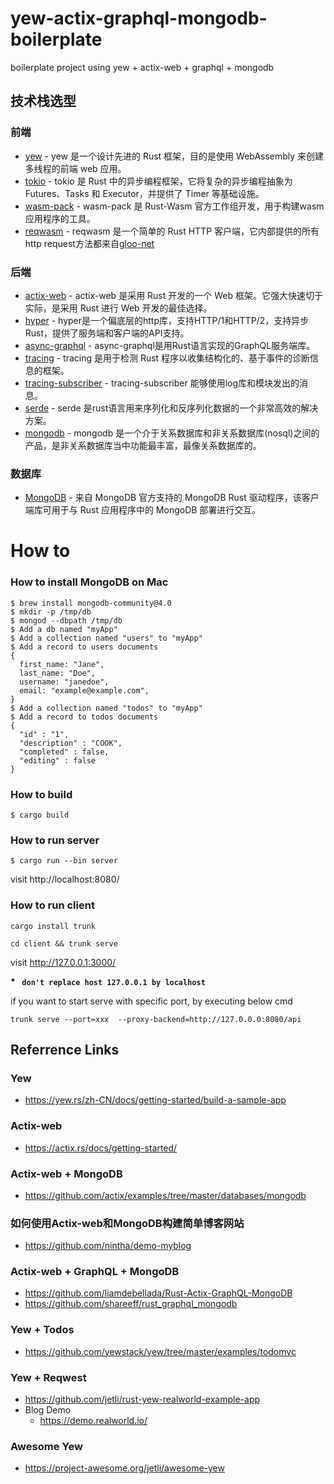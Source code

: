 # yew-actix-graphql-mongodb-boilerplate
boilerplate project using yew + actix-web + graphql + mongodb


## 技术栈选型
### 前端
* [yew](https://yew.rs/) - yew 是一个设计先进的 Rust 框架，目的是使用 WebAssembly 来创建多线程的前端 web 应用。
* [tokio](https://tokio.rs/) - tokio 是 Rust 中的异步编程框架，它将复杂的异步编程抽象为 Futures、Tasks 和 Executor，并提供了 Timer 等基础设施。
* [wasm-pack](https://github.com/rustwasm/wasm-pack) - wasm-pack 是 Rust-Wasm 官方工作组开发，用于构建wasm应用程序的工具。
* [reqwasm](https://docs.rs/reqwasm/0.5.0/reqwasm/) - reqwasm 是一个简单的 Rust HTTP 客户端，它内部提供的所有http request方法都来自[gloo-net](https://docs.rs/gloo-net/0.1.0/gloo_net/)

### 后端
* [actix-web](https://actix.rs/) - actix-web 是采用 Rust 开发的一个 Web 框架。它强大快速切于实际，是采用 Rust 进行 Web 开发的最佳选择。
* [hyper](https://docs.rs/hyper) - hyper是一个偏底层的http库，支持HTTP/1和HTTP/2，支持异步Rust，提供了服务端和客户端的API支持。
* [async-graphql](https://docs.rs/async-graphql) - async-graphql是用Rust语言实现的GraphQL服务端库。
* [tracing](https://docs.rs/tracing/) - tracing 是用于检测 Rust 程序以收集结构化的、基于事件的诊断信息的框架。
* [tracing-subscriber](https://docs.rs/tracing-subscriber) - tracing-subscriber 能够使用log库和模块发出的消息。
* [serde](https://serde.rs/) - serde 是rust语言用来序列化和反序列化数据的一个非常高效的解决方案。
* [mongodb](https://docs.rs/mongodb) - mongodb 是一个介于关系数据库和非关系数据库(nosql)之间的产品，是非关系数据库当中功能最丰富，最像关系数据库的。

### 数据库
* [MongoDB](https://github.com/mongodb/mongo-rust-driver) - 来自 MongoDB 官方支持的 MongoDB Rust 驱动程序，该客户端库可用于与 Rust 应用程序中的 MongoDB 部署进行交互。


# How to

### How to install MongoDB on Mac
```
$ brew install mongodb-community@4.0
$ mkdir -p /tmp/db
$ mongod --dbpath /tmp/db
$ Add a db named "myApp"
$ Add a collection named "users" to "myApp"
$ Add a record to users documents
{
  first_name: "Jane",
  last_name: "Doe",
  username: "janedoe",
  email: "example@example.com",
}
$ Add a collection named "todos" to "myApp"
$ Add a record to todos documents
{
  "id" : "1",
  "description" : "COOK",
  "completed" : false,
  "editing" : false
}
```
### How to build
```
$ cargo build
```

### How to run server
```
$ cargo run --bin server
```
visit http://localhost:8080/

### How to run client

```
cargo install trunk

cd client && trunk serve
```
visit http://127.0.0.1:3000/ 

__* <code> don't replace host 127.0.0.1 by localhost </code>__

if you want to start serve with specific port, by executing below cmd 

```
trunk serve --port=xxx  --proxy-backend=http://127.0.0.0:8080/api
```



## Referrence Links
### Yew
* https://yew.rs/zh-CN/docs/getting-started/build-a-sample-app

### Actix-web
* https://actix.rs/docs/getting-started/

### Actix-web + MongoDB
* https://github.com/actix/examples/tree/master/databases/mongodb

### 如何使用Actix-web和MongoDB构建简单博客网站
* https://github.com/nintha/demo-myblog

### Actix-web + GraphQL + MongoDB
* https://github.com/liamdebellada/Rust-Actix-GraphQL-MongoDB
* https://github.com/shareeff/rust_graphql_mongodb

### Yew + Todos
* https://github.com/yewstack/yew/tree/master/examples/todomvc

### Yew + Reqwest
* https://github.com/jetli/rust-yew-realworld-example-app
* Blog Demo 
  -  https://demo.realworld.io/

### Awesome Yew
* https://project-awesome.org/jetli/awesome-yew
